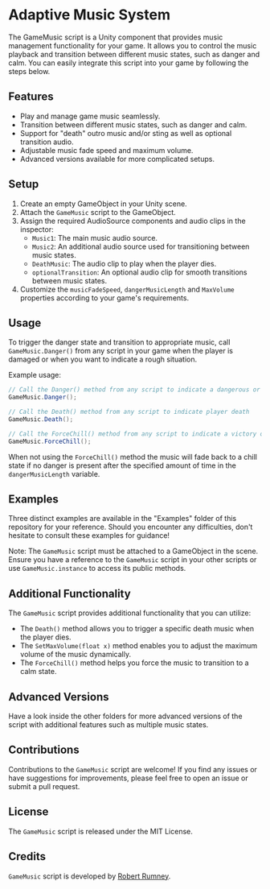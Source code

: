 # Adaptive Music System

The GameMusic script is a Unity component that provides music management functionality for your game. It allows you to control the music playback and transition between different music states, such as danger and calm. You can easily integrate this script into your game by following the steps below.

## Features

- Play and manage game music seamlessly.
- Transition between different music states, such as danger and calm.
- Support for "death" outro music and/or sting as well as optional transition audio.
- Adjustable music fade speed and maximum volume.
- Advanced versions available for more complicated setups.

## Setup

1. Create an empty GameObject in your Unity scene.
2. Attach the `GameMusic` script to the GameObject.
3. Assign the required AudioSource components and audio clips in the inspector:
   - `Music1`: The main music audio source.
   - `Music2`: An additional audio source used for transitioning between music states.
   - `DeathMusic`: The audio clip to play when the player dies.
   - `optionalTransition`: An optional audio clip for smooth transitions between music states.
4. Customize the `musicFadeSpeed`, `dangerMusicLength` and `MaxVolume` properties according to your game's requirements.

## Usage

To trigger the danger state and transition to appropriate music, call `GameMusic.Danger()` from any script in your game when the player is damaged or when you want to indicate a rough situation.

Example usage:

```csharp
// Call the Danger() method from any script to indicate a dangerous or rough situation
GameMusic.Danger();

// Call the Death() method from any script to indicate player death
GameMusic.Death();

// Call the ForceChill() method from any script to indicate a victory or calm state
GameMusic.ForceChill();
```

When not using the `ForceChill()` method the music will fade back to a chill state if no danger is present after the specified amount of time in the `dangerMusicLength` variable.

## Examples

Three distinct examples are available in the "Examples" folder of this repository for your reference. Should you encounter any difficulties, don't hesitate to consult these examples for guidance!

Note: The `GameMusic` script must be attached to a GameObject in the scene. Ensure you have a reference to the `GameMusic` script in your other scripts or use `GameMusic.instance` to access its public methods.

## Additional Functionality

The `GameMusic` script provides additional functionality that you can utilize:

- The `Death()` method allows you to trigger a specific death music when the player dies.
- The `SetMaxVolume(float x)` method enables you to adjust the maximum volume of the music dynamically.
- The `ForceChill()` method helps you force the music to transition to a calm state.

## Advanced Versions

Have a look inside the other folders for more advanced versions of the script with additional features such as multiple music states.

## Contributions

Contributions to the `GameMusic` script are welcome! If you find any issues or have suggestions for improvements, please feel free to open an issue or submit a pull request.

## License

The `GameMusic` script is released under the MIT License.

## Credits

`GameMusic` script is developed by [Robert Rumney](https://github.com/robertrumney).

